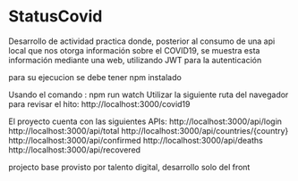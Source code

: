 # StatusCovid
Desarrollo de actividad practica donde, posterior al consumo de una api local que nos otorga información sobre el COVID19,
se muestra esta información mediante una web, utilizando JWT para la autenticación 

para su ejecucion se debe tener npm instalado

Usando el comando : npm run watch
Utilizar la siguiente ruta del navegador para revisar el hito:
http://localhost:3000/covid19

El proyecto cuenta con las siguientes APIs:
http://localhost:3000/api/login
http://localhost:3000/api/total
http://localhost:3000/api/countries/{country}
http://localhost:3000/api/confirmed
http://localhost:3000/api/deaths
http://localhost:3000/api/recovered


projecto base provisto por talento digital,
desarrollo solo del front
